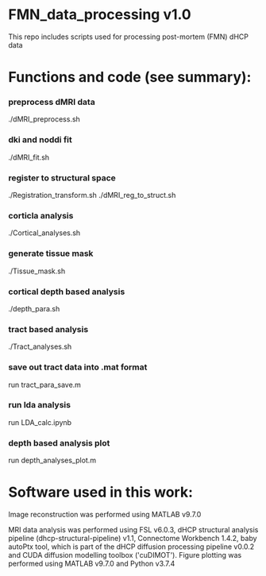 # FMN_data_processing v1.0
This repo includes scripts used for processing post-mortem (FMN) dHCP data


# Functions and code (see summary):

### preprocess dMRI data
./dMRI_preprocess.sh

### dki and noddi fit
./dMRI_fit.sh

### register to structural space
./Registration_transform.sh
./dMRI_reg_to_struct.sh

### corticla analysis
./Cortical_analyses.sh

### generate tissue mask
./Tissue_mask.sh

### cortical depth based analysis
./depth_para.sh

### tract based analysis
./Tract_analyses.sh

### save out tract data into .mat format
run tract_para_save.m

### run lda analysis
run LDA_calc.ipynb

### depth based analysis plot
run depth_analyses_plot.m

# Software used in this work:

Image reconstruction was performed using MATLAB v9.7.0

MRI data analysis was performed using FSL v6.0.3, dHCP structural analysis pipeline (dhcp-structural-pipeline) v1.1, Connectome Workbench 1.4.2, baby autoPtx tool, which is part of the dHCP diffusion processing pipeline v0.0.2 and CUDA diffusion modelling toolbox ('cuDIMOT'). Figure plotting was performed using MATLAB v9.7.0 and Python v3.7.4


